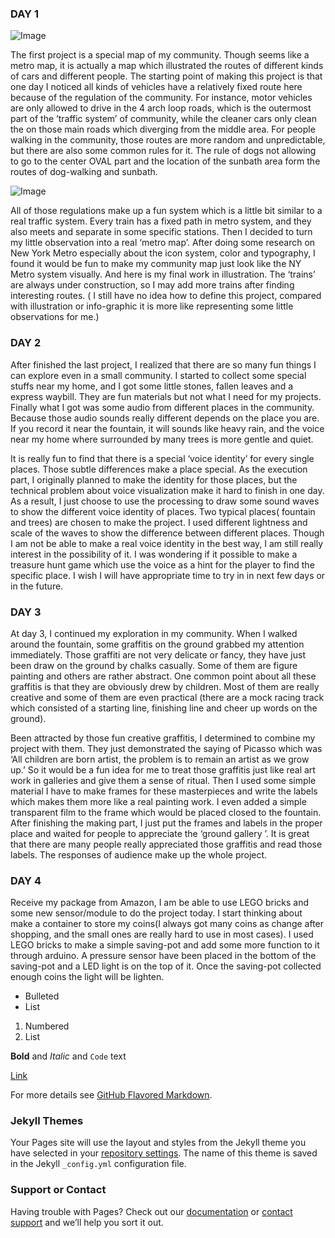 ### DAY 1

![Image](https://mir-cdn.behance.net/v1/rendition/project_modules/2800/8aa9f469016929.5ba1e1888ddca.jpg)

The first project is a special map of my community. Though seems like a metro map, it is actually  a map which illustrated the routes of different kinds of cars and different people. The starting point of making this project is that one day I noticed all kinds of vehicles have a relatively fixed route here because of the regulation of the community. For instance, motor vehicles are only allowed to drive in the 4 arch loop roads, which is the outermost part of the ‘traffic system’ of community, while the cleaner cars only clean the on those main roads which diverging from the middle area. For people walking in the community, those routes are more random and unpredictable, but there are also some common rules for it. The rule of dogs not allowing to go to the center OVAL part and the location of the sunbath area form the routes of dog-walking and sunbath. 

![Image](https://mir-cdn.behance.net/v1/rendition/project_modules/fs/e3032769016929.5ba1e1888e312.png)

All of those regulations make up a fun system which is a little bit similar to a real traffic system. Every train has a fixed path in metro system, and they also meets and separate in some specific stations. Then I decided to turn my little observation into a real ‘metro map’. After doing some research on New York Metro especially about the icon system, color and typography, I found it would be fun to make my community map just look like the NY Metro system visually. And here is my final work in illustration. The ‘trains’ are always under construction, so I may add more trains after finding interesting routes. ( I still have no idea how to define this project, compared with illustration or info-graphic it is more like representing some little observations for me.)



### DAY 2


After finished the last project, I realized that there are so many fun things I can explore even in a small community. I started to collect some special stuffs near my home, and I got some little stones, fallen leaves and a express waybill. They are fun materials but not what I need for my projects. Finally what I got was some audio from different places in the community. Because those audio sounds really different depends on the place you are. If you record it near the fountain, it will sounds like heavy rain, and the voice near my home where surrounded by many trees is more gentle and quiet.

It is really fun to find that there is a special ‘voice identity’ for every single places. Those subtle differences make a place special. As the execution part, I originally planned to make the identity for those places, but the technical problem about voice visualization make it hard to finish in one day. As a result, I just choose to use the processing to draw some sound waves to show the different voice identity of places. Two typical places( fountain and trees) are chosen to make the project. I used different lightness and scale of the waves to show the difference between different places. Though I am not be able to make a real voice identity in the best way, I am still really interest in the possibility of it. I was wondering if it possible to make a treasure hunt game which use the voice as a hint for the player to find the specific place. I wish I will have appropriate time to try in in next few days or in the future.



### DAY 3

At day 3, I continued my exploration in my community. When I walked around the fountain, some graffitis on the ground grabbed my attention immediately. Those graffiti are not very delicate or fancy, they have just been draw on the ground by chalks casually. Some of them are figure painting and others are rather abstract. One common point about all these graffitis is that they are obviously drew by children. Most of them are really creative and some of them are even practical (there are a mock racing track which consisted of a starting line, finishing line and cheer up words on the ground).

Been attracted by those fun creative graffitis, I determined to combine my project with them. They just demonstrated the saying of Picasso which was ‘All children are born artist, the problem is to remain an artist as we grow up.’ So it would be a fun idea for me to treat those graffitis just like real art work in galleries and give them a sense of ritual. Then I used some simple material I have to make frames for these masterpieces and write the labels which makes them more like a real painting work. I even added a simple transparent film to the frame which would be placed closed to the fountain. After finishing the making part, I just put the frames and labels in the proper place and waited for people to appreciate the ‘ground gallery ’. It is great that there are many people really appreciated those graffitis and read those labels. The responses of audience make up the whole project.
 
 
 
### DAY 4
 
 
Receive my package from Amazon, I am be able to use LEGO bricks and some new sensor/module to do the project today. I start thinking about make a container to store my coins(I always got many coins as change after shopping, and the small ones are really hard to use in most cases). I used LEGO bricks to make a simple saving-pot and add some more function to it through arduino. A pressure sensor have been placed in the bottom of the saving-pot and a LED light is on the top of it. Once the saving-pot collected enough coins the light will be lighten. 

- Bulleted
- List

1. Numbered
2. List

**Bold** and _Italic_ and `Code` text

[Link](https://wuyatingdesign.wixsite.com/mysite/about-me)


For more details see [GitHub Flavored Markdown](https://guides.github.com/features/mastering-markdown/).

### Jekyll Themes

Your Pages site will use the layout and styles from the Jekyll theme you have selected in your [repository settings](https://github.com/pluuuus/YatingWu/settings). The name of this theme is saved in the Jekyll `_config.yml` configuration file.

### Support or Contact

Having trouble with Pages? Check out our [documentation](https://help.github.com/categories/github-pages-basics/) or [contact support](https://github.com/contact) and we’ll help you sort it out.
